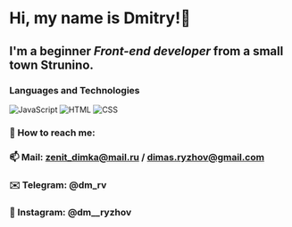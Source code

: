 # Hi, my name is **Dmitry**!👋
## I'm a beginner *Front-end developer* from a small town Strunino.

### Languages and Technologies
![JavaScript](https://img.shields.io/badge/-JavaScript-090909?style=for-the-badge&logo=JavaScript)
![HTML](https://img.shields.io/badge/-HTML-090909?style=for-the-badge&logo=html5)
![CSS](https://img.shields.io/badge/-CSS-090909?style=for-the-badge&logo=css3)

### 📌 How to reach me:
### 📫 Mail: zenit_dimka@mail.ru / dimas.ryzhov@gmail.com 
### ✉️ Telegram: @dm_rv
### 📸 Instagram: @dm__ryzhov

